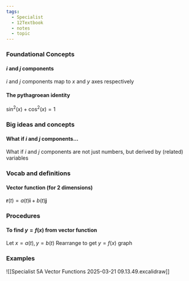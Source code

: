 ```yaml
---
tags:
  - Specialist
  - 12Textbook
  - notes
  - topic
---
```

### Foundational Concepts
#### $i$ and $j$ components
$i$ and $j$ components map to $x$ and $y$ axes respectively

#### The pythagroean identity
$\sin ^2 (x)+\cos ^2 (x) = 1$

### Big ideas and concepts
#### What if $i$ and $j$ components...
What if $i$ and $j$ components are not just numbers, but derived by (related) variables

### Vocab and definitions
#### Vector function (for 2 dimensions)
$\mathbf{r}(t)=a(t)\mathbf{i} + b(t)\mathbf{j}$ 

### Procedures
#### To find $y=f(x)$ from vector function
Let $x=a(t), y=b(t)$
Rearrange to get $y=f(x)$
graph


### Examples
![[Specialist 5A Vector Functions 2025-03-21 09.13.49.excalidraw]]